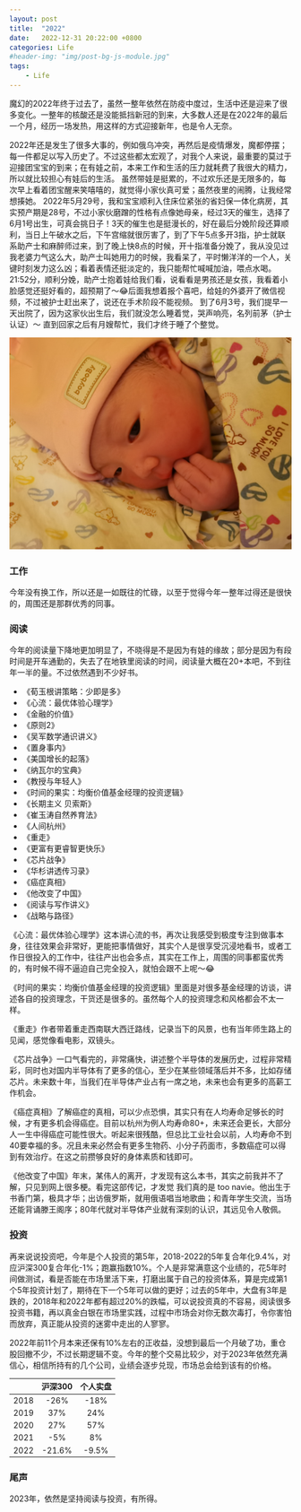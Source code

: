 ```yaml
---
layout: post
title:  "2022"
date:   2022-12-31 20:22:00 +0800
categories: Life
#header-img: "img/post-bg-js-module.jpg"
tags:
    - Life
---
```



魔幻的2022年终于过去了，虽然一整年依然在防疫中度过，生活中还是迎来了很多变化。一整年的核酸还是没能抵挡新冠的到来，大多数人还是在2022年的最后一个月，经历一场发热，用这样的方式迎接新年，也是令人无奈。

2022年还是发生了很多大事的，例如俄乌冲突，再然后是疫情爆发，魔都停摆；每一件都足以写入历史了。不过这些都太宏观了，对我个人来说，最重要的莫过于迎接团宝宝的到来；在有娃之前，本来工作和生活的压力就耗费了我很大的精力，所以就比较担心有娃后的生活。
虽然带娃是挺累的，不过欢乐还是无限多的，每次早上看着团宝醒来笑嘻嘻的，就觉得小家伙真可爱；虽然夜里的闹腾，让我经常想揍她。
2022年5月29号，我和宝宝顺利入住床位紧张的省妇保一体化病房，其实预产期是28号，不过小家伙磨蹭的性格有点像她母亲，经过3天的催生，选择了6月1号出生，可真会挑日子！3天的催生也是挺漫长的，好在最后分娩阶段还算顺利，当日上午破水之后，下午宫缩就很厉害了，到了下午5点多开3指，护士就联系助产士和麻醉师过来，到了晚上快8点的时候，开十指准备分娩了，我从没见过我老婆力气这么大，助产士叫她用力的时候，我看呆了，平时懒洋洋的一个人，关键时刻发力这么凶；看着表情还挺淡定的，我只能帮忙喊喊加油，喂点水喝。21:52分，顺利分娩，助产士抱着娃给我们看，说看看是男孩还是女孩，我看着小脸感觉还挺好看的，超预期了～😂后面我想着报个喜吧，给娃的外婆开了微信视频，不过被护士赶出来了，说还在手术阶段不能视频。
到了6月3号，我们提早一天出院了，因为这家伙出生后，我们就没怎么睡着觉，哭声响亮，名列前茅（护士认证）～ 直到回家之后有月嫂帮忙，我们才终于睡了个整觉。

![](/img/article/2022/IMG_4455.JPG)

### 工作

今年没有换工作，所以还是一如既往的忙碌，以至于觉得今年一整年过得还是很快的，周围还是那群优秀的同事。


### 阅读

今年的阅读量下降地更加明显了，不晓得是不是因为有娃的缘故；部分是因为有段时间是开车通勤的，失去了在地铁里阅读的时间，阅读量大概在20+本吧，不到往年一半的量。不过依然遇到不少好书。


* 《荀玉根讲策略：少即是多》
* 《心流：最优体验心理学》
* 《金融的价值》
* 《原则2》
* 《吴军数学通识讲义》
* 《置身事内》
* 《美国增长的起落》
* 《纳瓦尔的宝典》
* 《教授与年轻人》
* 《时间的果实：均衡价值基金经理的投资逻辑》
* 《长期主义 贝索斯》
* 《崔玉涛自然养育法》
* 《人间杭州》
* 《重走》
* 《更富有更睿智更快乐》
* 《芯片战争》
* 《华杉讲透传习录》
* 《癌症真相》
* 《他改变了中国》
* 《阅读与写作讲义》
* 《战略与路径》


《心流：最优体验心理学》这本讲心流的书，再次让我感受到极度专注到做事本身，往往效果会非常好，更能把事情做好，其实个人是很享受沉浸地看书，或者工作日很投入的工作中，往往产出也会多点，其实在工作上，周围的同事都蛮优秀的，有时候不得不逼迫自己完全投入，就怕会跟不上呢～😂


《时间的果实：均衡价值基金经理的投资逻辑》里面是对很多基金经理的访谈，讲述各自的投资理念，干货还是很多的。虽然每个人的投资理念和风格都会不太一样。


《重走》作者带着重走西南联大西迁路线，记录当下的风景，也有当年师生路上的见闻，感觉像看电影，双镜头。


《芯片战争》一口气看完的，非常痛快，讲述整个半导体的发展历史，过程非常精彩，同时也对国内半导体有了更多的信心，至少在某些领域落后并不多，比如存储芯片。未来数十年，当我们在半导体产业占有一席之地，未来也会有更多的高薪工作机会。

《癌症真相》了解癌症的真相，可以少点恐惧，其实只有在人均寿命足够长的时候，才有更多机会得癌症。目前以杭州为例人均寿命80+，未来还会更长，大部分人一生中得癌症可能性很大。听起来很残酷，但总比工业社会以前，人均寿命不到40要幸福的多。况且未来必然会有更多生物药、小分子药面市，多数癌症可以得到有效治疗。在这之前攒够良好的身体素质和钱即可。


《他改变了中国》年末，某伟人的离开，才发现有这么本书，其实之前我并不了解，只见到网上很多梗。看完这部传记，才发觉 我们真的是 too navie。他出生于书香门第，极具才华；出访俄罗斯，就用俄语唱当地歌曲；和青年学生交流，当场还能背诵滕王阁序；80年代就对半导体产业就有深刻的认识，其远见令人敬佩。





### 投资

再来说说投资吧，今年是个人投资的第5年，2018-2022的5年复合年化9.4%，对应沪深300复合年化-1%；跑赢指数10%。个人是非常满意这个业绩的，花5年时间做测试，看是否能在市场里活下来，打磨出属于自己的投资体系，算是完成第1个5年投资计划了，期待在下一个5年可以做的更好；过去的5年中，大盘有3年是跌的，2018年和2022年都有超过20%的跌幅，可以说投资真的不容易，阅读很多投资书籍，再以真金白银在市场里实践，过程中市场会对你无数次毒打，令你害怕而放弃，真正能从投资的迷雾中走出的人寥寥。


2022年前11个月本来还保有10%左右的正收益，没想到最后一个月破了功，重仓股回撤不少，不过长期逻辑不变。今年的整个交易比较少，对于2023年依然充满信心，相信所持有的几个公司，业绩会逐步兑现，市场总会给到该有的价格。

||沪深300|个人实盘|
|:--:|:--:|:--:|
|2018|-26%|-18%|
|2019|37%|24%|
|2020|27%|57%|
|2021|-5%|8%|
|2022|-21.6%|-9.5%|

### 尾声

2023年，依然是坚持阅读与投资，有所得。

